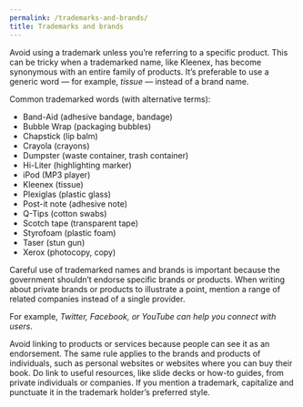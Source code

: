 ```yaml
---
permalink: /trademarks-and-brands/
title: Trademarks and brands
---
```

Avoid using a trademark unless you’re referring to a specific product. This can be tricky when a trademarked name, like Kleenex, has become synonymous with an entire family of products. It’s preferable to use a generic word — for example, *tissue* — instead of a brand name.

Common trademarked words (with alternative terms):

-   Band-Aid (adhesive bandage, bandage)
-   Bubble Wrap (packaging bubbles)
-   Chapstick (lip balm)
-   Crayola (crayons)
-   Dumpster (waste container, trash container)
-   Hi-Liter (highlighting marker)
-   iPod (MP3 player)
-   Kleenex (tissue)
-   Plexiglas (plastic glass)
-   Post-it note (adhesive note)
-   Q-Tips (cotton swabs)
-   Scotch tape (transparent tape)
-   Styrofoam (plastic foam)
-   Taser (stun gun)
-   Xerox (photocopy, copy)

Careful use of trademarked names and brands is important because the government shouldn’t endorse specific brands or products. When writing about private brands or products to illustrate a point, mention a range of related companies instead of a single provider.

For example, *Twitter, Facebook, or YouTube can help you connect with users.*

Avoid linking to products or services because people can see it as an endorsement. The same rule applies to the brands and products of individuals, such as personal websites or websites where you can buy their book. Do link to useful resources, like slide decks or how-to guides, from private individuals or companies. If you mention a trademark, capitalize and punctuate it in the trademark holder’s preferred style.
